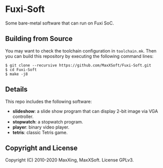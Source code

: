 # Fuxi-Soft

Some bare-metal software that can run on Fuxi SoC.

## Building from Source

You may want to check the toolchain configuration in `toolchain.mk`. Then you can build this repository by executing the following command lines:

```
$ git clone --recursive https://github.com/MaxXSoft/Fuxi-Soft.git
$ cd Fuxi-Soft
$ make -j8
```

## Details

This repo includes the following software:

* **slideshow**: a slide show program that can display 2-bit image via VGA controller.
* **stopwatch**: a stopwatch program.
* **player**: binary video player.
* **tetris**: classic Tetris game.

## Copyright and License

Copyright (C) 2010-2020 MaxXing, MaxXSoft. License GPLv3.

